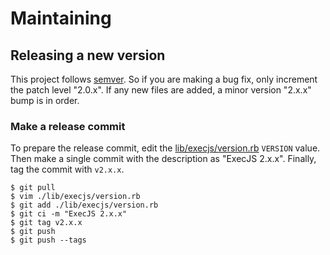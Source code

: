 # Maintaining

## Releasing a new version

This project follows [semver](http://semver.org/). So if you are making a bug
fix, only increment the patch level "2.0.x". If any new files are added, a minor
version "2.x.x" bump is in order.

### Make a release commit

To prepare the release commit, edit the
[lib/execjs/version.rb](https://github.com/rails/execjs/blob/master/lib/execjs/version.rb)
`VERSION` value. Then make a single commit with the description as
"ExecJS 2.x.x". Finally, tag the commit with `v2.x.x`.

```
$ git pull
$ vim ./lib/execjs/version.rb
$ git add ./lib/execjs/version.rb
$ git ci -m "ExecJS 2.x.x"
$ git tag v2.x.x
$ git push
$ git push --tags
```
